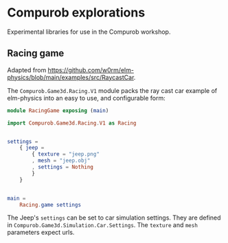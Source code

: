 # Compurob explorations

Experimental libraries for use in the Compurob workshop.

## Racing game

Adapted from <https://github.com/w0rm/elm-physics/blob/main/examples/src/RaycastCar>.

The `Compurob.Game3d.Racing.V1` module packs the ray cast car example of elm-physics
into an easy to use, and configurable form:

``` elm
module RacingGame exposing (main)

import Compurob.Game3d.Racing.V1 as Racing


settings =
    { jeep =
        { texture = "jeep.png"
        , mesh = "jeep.obj"
        , settings = Nothing
        }
    }


main =
    Racing.game settings
```

The Jeep's `settings` can be set to car simulation settings. They are defined in
`Compurob.Game3d.Simulation.Car.Settings`. The `texture` and `mesh` parameters
expect urls.

